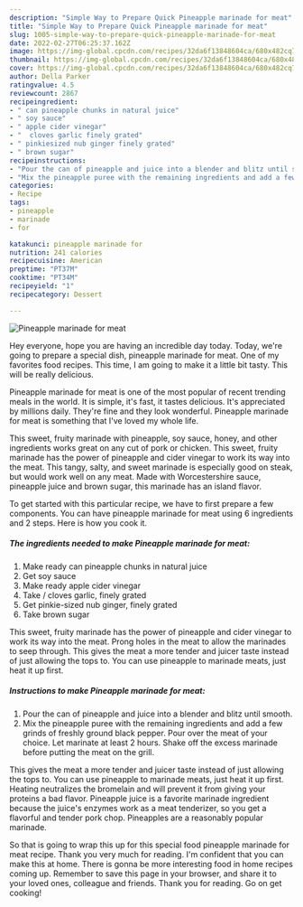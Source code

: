 ```yaml
---
description: "Simple Way to Prepare Quick Pineapple marinade for meat"
title: "Simple Way to Prepare Quick Pineapple marinade for meat"
slug: 1005-simple-way-to-prepare-quick-pineapple-marinade-for-meat
date: 2022-02-27T06:25:37.162Z
image: https://img-global.cpcdn.com/recipes/32da6f13848604ca/680x482cq70/pineapple-marinade-for-meat-recipe-main-photo.jpg
thumbnail: https://img-global.cpcdn.com/recipes/32da6f13848604ca/680x482cq70/pineapple-marinade-for-meat-recipe-main-photo.jpg
cover: https://img-global.cpcdn.com/recipes/32da6f13848604ca/680x482cq70/pineapple-marinade-for-meat-recipe-main-photo.jpg
author: Della Parker
ratingvalue: 4.5
reviewcount: 2867
recipeingredient:
- " can pineapple chunks in natural juice"
- " soy sauce"
- " apple cider vinegar"
- "  cloves garlic finely grated"
- " pinkiesized nub ginger finely grated"
- " brown sugar"
recipeinstructions:
- "Pour the can of pineapple and juice into a blender and blitz until smooth."
- "Mix the pineapple puree with the remaining ingredients and add a few grinds of freshly ground black pepper. Pour over the meat of your choice. Let marinate at least 2 hours. Shake off the excess marinade before putting the meat on the grill."
categories:
- Recipe
tags:
- pineapple
- marinade
- for

katakunci: pineapple marinade for 
nutrition: 241 calories
recipecuisine: American
preptime: "PT37M"
cooktime: "PT34M"
recipeyield: "1"
recipecategory: Dessert

---
```



![Pineapple marinade for meat](https://img-global.cpcdn.com/recipes/32da6f13848604ca/680x482cq70/pineapple-marinade-for-meat-recipe-main-photo.jpg)

Hey everyone, hope you are having an incredible day today. Today, we're going to prepare a special dish, pineapple marinade for meat. One of my favorites food recipes. This time, I am going to make it a little bit tasty. This will be really delicious.

Pineapple marinade for meat is one of the most popular of recent trending meals in the world. It is simple, it's fast, it tastes delicious. It's appreciated by millions daily. They're fine and they look wonderful. Pineapple marinade for meat is something that I've loved my whole life.

This sweet, fruity marinade with pineapple, soy sauce, honey, and other ingredients works great on any cut of pork or chicken. This sweet, fruity marinade has the power of pineapple and cider vinegar to work its way into the meat. This tangy, salty, and sweet marinade is especially good on steak, but would work well on any meat. Made with Worcestershire sauce, pineapple juice and brown sugar, this marinade has an island flavor.


To get started with this particular recipe, we have to first prepare a few components. You can have pineapple marinade for meat using 6 ingredients and 2 steps. Here is how you cook it.

<!--inarticleads1-->

##### The ingredients needed to make Pineapple marinade for meat:

1. Make ready  can pineapple chunks in natural juice
1. Get  soy sauce
1. Make ready  apple cider vinegar
1. Take  / cloves garlic, finely grated
1. Get  pinkie-sized nub ginger, finely grated
1. Take  brown sugar


This sweet, fruity marinade has the power of pineapple and cider vinegar to work its way into the meat. Prong holes in the meat to allow the marinades to seep through. This gives the meat a more tender and juicer taste instead of just allowing the tops to. You can use pineapple to marinade meats, just heat it up first. 

<!--inarticleads2-->

##### Instructions to make Pineapple marinade for meat:

1. Pour the can of pineapple and juice into a blender and blitz until smooth.
1. Mix the pineapple puree with the remaining ingredients and add a few grinds of freshly ground black pepper. Pour over the meat of your choice. Let marinate at least 2 hours. Shake off the excess marinade before putting the meat on the grill.


This gives the meat a more tender and juicer taste instead of just allowing the tops to. You can use pineapple to marinade meats, just heat it up first. Heating neutralizes the bromelain and will prevent it from giving your proteins a bad flavor. Pineapple juice is a favorite marinade ingredient because the juice&#39;s enzymes work as a meat tenderizer, so you get a flavorful and tender pork chop. Pineapples are a reasonably popular marinade. 

So that is going to wrap this up for this special food pineapple marinade for meat recipe. Thank you very much for reading. I'm confident that you can make this at home. There is gonna be more interesting food in home recipes coming up. Remember to save this page in your browser, and share it to your loved ones, colleague and friends. Thank you for reading. Go on get cooking!
